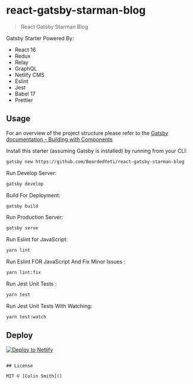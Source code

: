 # react-gatsby-starman-blog

> React Gatsby Starman Blog

Gatsby Starter Powered By:
- React 16
- Redux
- Relay
- GraphQL
- Netlify CMS
- Eslint
- Jest
- Babel 17
- Prettier

## Usage

For an overview of the project structure please refer to the [Gatsby documentation - Building with Components](https://www.gatsbyjs.org/docs/building-with-components/)

Install this starter (assuming Gatsby is installed) by running from your CLI:
```sh
gatsby new https://github.com/BeardedYeti/react-gatsby-starman-blog
```

Run Develop Server:
```sh
gatsby develop
```

Build For Deployment:
```sh
gatsby build
```

Run Production Server:
```sh
gatsby serve
```

Run Eslint for JavaScript:
```sh
yarn lint
```

Run Eslint FOR JavaScript And Fix Minor Issues :
```sh
yarn lint:fix
```

Run Jest Unit Tests :
```sh
yarn test
```

Run Jest Unit Tests With Watching:
```sh
yarn test:watch
```
## Deploy

[![Deploy to Netlify](https://www.netlify.com/img/deploy/button.svg)](https://app.netlify.com/start/deploy?repository=https://github.com/BeardedYeti/react-gatsby-starman-blog)
```

## License

MIT © [Colin Smith]()